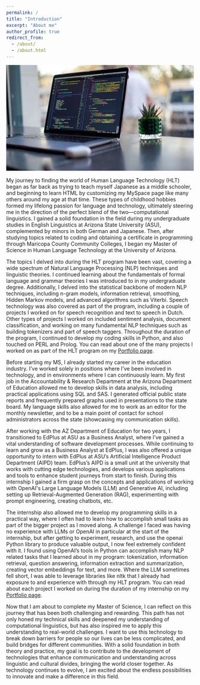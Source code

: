 ```yaml
---
permalink: /
title: "Introduction"
excerpt: "About me"
author_profile: true
redirect_from: 
  - /about/
  - /about.html
---
```

![Image](images/deskspace.jpg)

My journey to finding the world of Human Language Technology (HLT) began as far back as trying to teach myself Japanese as a middle schooler, and beginning to learn HTML by customizing my MySpace page like many others around my age at that time. These types of childhood hobbies formed my lifelong passion for language and technology, ultimately steering me in the direction of the perfect blend of the two—computational linguistics. I gained a solid foundation in the field during my undergraduate studies in English Linguistics at Arizona State University (ASU), complemented by minors in both German and Japanese. Then, after studying topics related to coding and obtaining a certificate in programming through Maricopa County Community Colleges, I began my Master of Science in Human Language Technology at the University of Arizona.

The topics I delved into during the HLT program have been vast, covering a wide spectrum of Natural Language Processing (NLP) techniques and linguistic theories. I continued learning about the fundamentals of formal language and grammar theories I was introduced to in my undergraduate degree. Additionally, I delved into the statistical backbone of modern NLP techniques, including n-gram models, information retrieval, smoothing, Hidden Markov models, and advanced algorithms such as Viterbi. Speech technology was also covered as part of the program, including a couple of projects I worked on for speech recognition and text to speech in Dutch. Other types of projects I worked on included sentiment analysis, document classification, and working on many fundamental NLP techniques such as building tokenizers and part of speech taggers. Throughout the duration of the program, I continued to develop my coding skills in Python, and also touched on PERL and Prolog. You can read about one of the many projects I worked on as part of the HLT program on my [Portfolio page](_portfolio/portfolio-4.md).

Before starting my MS, I already started my career in the education industry. I’ve worked solely in positions where I’ve been involved in technology, and in environments where I can continuously learn. My first job in the Accountability & Research Department at the Arizona Department of Education allowed me to develop skills in data analysis, including practical applications using SQL and SAS. I generated official public state reports and frequently prepared graphs used in presentations to the state board. My language skills also allowed for me to work as an editor for the monthly newsletter, and to be a main point of contact for school administrators across the state (showcasing my communication skills).

After working with the AZ Department of Education for two years, I transitioned to EdPlus at ASU as a Business Analyst, where I’ve gained a vital understanding of software development processes. While continuing to learn and grow as a Business Analyst at EdPlus, I was also offered a unique opportunity to intern with EdPlus at ASU’s Artificial Intelligence Product Department (AIPD) team. EdPlus’s AIPD is a small unit at the university that works with cutting edge technologies, and develops various applications and tools to enhance student journeys from start to finish. During this internship I gained a firm grasp on the concepts and applications of working with OpenAI's Large Language Models (LLM) and Generative AI, including setting up Retrieval-Augmented Generation (RAG), experimenting with prompt engineering, creating chatbots, etc.

The internship also allowed me to develop my programming skills in a practical way, where I often had to learn how to accomplish small tasks as part of the bigger project as I moved along. A challenge I faced was having no experience with LLMs or OpenAI in particular at the start of the internship, but after getting to experiment, research, and use the openai Python library to produce valuable output, I now feel extremely confident with it. I found using OpenAI’s tools in Python can accomplish many NLP related tasks that I learned about in my program: tokenization, information retrieval, question answering, information extraction and summarization, creating vector embeddings for text, and more. Where the LLM sometimes fell short, I was able to leverage libraries like nltk that I already had exposure to and experience with through my HLT program. You can read about each project I worked on during the duration of my internship on my [Portfolio page](_portfolio).

Now that I am about to complete my Master of Science, I can reflect on this journey that has been both challenging and rewarding. This path has not only honed my technical skills and deepened my understanding of computational linguistics, but has also inspired me to apply this understanding to real-world challenges. I want to use this technology to break down barriers for people so our lives can be less complicated, and build bridges for different communities. With a solid foundation in both theory and practice, my goal is to contribute to the development of technologies that enhance communication and understanding across linguistic and cultural divides, bringing the world closer together. As technology continues to evolve, I am excited about the endless possibilities to innovate and make a difference in this field.


